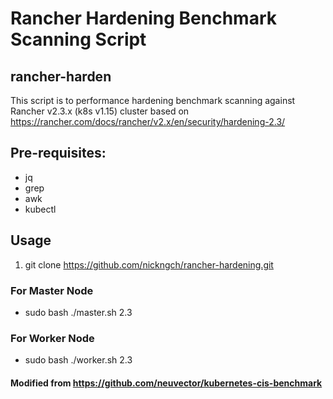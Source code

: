 # Rancher Hardening Benchmark Scanning Script

## rancher-harden
This script is to performance hardening benchmark scanning against Rancher v2.3.x  (k8s v1.15) cluster based on https://rancher.com/docs/rancher/v2.x/en/security/hardening-2.3/

## Pre-requisites:
- jq
- grep
- awk
- kubectl

## Usage
1. git clone https://github.com/nickngch/rancher-hardening.git

### For Master Node
- sudo bash ./master.sh 2.3

### For Worker Node
- sudo bash ./worker.sh 2.3

#### Modified from https://github.com/neuvector/kubernetes-cis-benchmark
